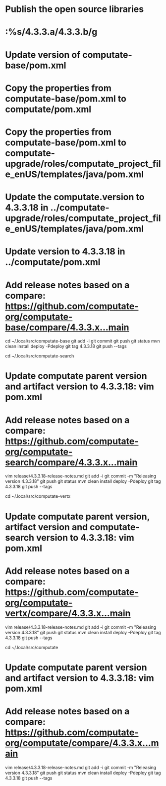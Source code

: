 # Publish the open source libraries

# :%s/4.3.3.a/4.3.3.b/g

# Update version of computate-base/pom.xml
# Copy the properties from computate-base/pom.xml to computate/pom.xml
# Copy the properties from computate-base/pom.xml to computate-upgrade/roles/computate_project_file_enUS/templates/java/pom.xml
# Update the computate.version to 4.3.3.18 in ../computate-upgrade/roles/computate_project_file_enUS/templates/java/pom.xml
# Update version to 4.3.3.18 in ../computate/pom.xml
# Add release notes based on a compare: https://github.com/computate-org/computate-base/compare/4.3.3.x...main

cd ~/.local/src/computate-base
git add -i
git commit
git push
git status
mvn clean install deploy -Pdeploy
git tag 4.3.3.18
git push --tags

cd ~/.local/src/computate-search
# Update computate parent version and artifact version to 4.3.3.18: vim pom.xml
# Add release notes based on a compare: https://github.com/computate-org/computate-search/compare/4.3.3.x...main
vim release/4.3.3.18-release-notes.md
git add -i
git commit -m "Releasing version 4.3.3.18"
git push
git status
mvn clean install deploy -Pdeploy
git tag 4.3.3.18
git push --tags

cd ~/.local/src/computate-vertx
# Update computate parent version, artifact version and computate-search version to 4.3.3.18: vim pom.xml
# Add release notes based on a compare: https://github.com/computate-org/computate-vertx/compare/4.3.3.x...main
vim release/4.3.3.18-release-notes.md
git add -i
git commit -m "Releasing version 4.3.3.18"
git push
git status
mvn clean install deploy -Pdeploy
git tag 4.3.3.18
git push --tags

cd ~/.local/src/computate
# Update computate parent version and artifact version to 4.3.3.18: vim pom.xml
# Add release notes based on a compare: https://github.com/computate-org/computate/compare/4.3.3.x...main
vim release/4.3.3.18-release-notes.md
git add -i
git commit -m "Releasing version 4.3.3.18"
git push
git status
mvn clean install deploy -Pdeploy
git tag 4.3.3.18
git push --tags


